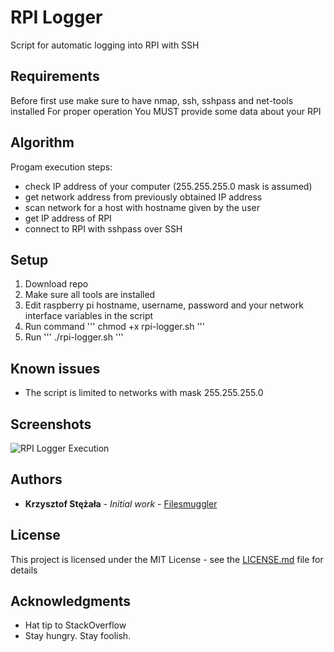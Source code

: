 # RPI Logger
Script for automatic logging into RPI with SSH

## Requirements 
Before first use make sure to have nmap, ssh, sshpass and net-tools installed 
For proper operation You MUST provide some data about your RPI

## Algorithm
Progam execution steps:
  - check IP address of your computer (255.255.255.0 mask is assumed)
  - get network address from previously obtained IP address
  - scan network for a host with hostname given by the user
  - get IP address of RPI 
  - connect to RPI with sshpass over SSH

## Setup

1. Download repo
2. Make sure all tools are installed
3. Edit raspberry pi hostname, username, password and your network interface variables in the script
4. Run command 
'''
chmod +x rpi-logger.sh
'''
5. Run
'''
./rpi-logger.sh
'''

## Known issues

- The script is limited to networks with mask 255.255.255.0

## Screenshots

![RPI Logger Execution](http://raw.githubusercontent.com/filesmuggler/rpi-logger/screenshots/rpi-logger.png)

## Authors

* **Krzysztof Stężała** - *Initial work* - [Filesmuggler](https://github.com/filesmuggler)

## License

This project is licensed under the MIT License - see the [LICENSE.md](LICENSE.md) file for details

## Acknowledgments

* Hat tip to StackOverflow
* Stay hungry. Stay foolish.

